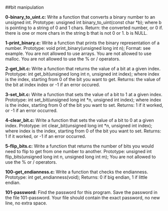 ##bit manipulation


**0-binary_to_uint.c:** Write a function that converts a binary number to an unsigned int.
Prototype: unsigned int binary_to_uint(const char *b);
where b is pointing to a string of 0 and 1 chars.
Return: the converted number, or 0 if.
there is one or more chars in the string b that is not 0 or 1.
b is NULL.


**1-print_binary.c:** Write a function that prints the binary representation of a number.
Prototype: void print_binary(unsigned long int n);
Format: see example.
You are not allowed to use arrays.
You are not allowed to use malloc.
You are not allowed to use the % or / operators.


**2-get_bit.c:** Write a function that returns the value of a bit at a given index.
Prototype: int get_bit(unsigned long int n, unsigned int index);
where index is the index, starting from 0 of the bit you want to get.
Returns: the value of the bit at index index or -1 if an error occured.


**3-set_bit.c:** Write a function that sets the value of a bit to 1 at a given index.
Prototype: int set_bit(unsigned long int *n, unsigned int index);
where index is the index, starting from 0 of the bit you want to set.
Returns: 1 if it worked, or -1 if an error occurred.


**4-clear_bit.c:** Write a function that sets the value of a bit to 0 at a given index.
Prototype: int clear_bit(unsigned long int *n, unsigned int index);
where index is the index, starting from 0 of the bit you want to set.
Returns: 1 if it worked, or -1 if an error occurred.


**5-flip_bits.c:** Write a function that returns the number of bits you would need to flip to get from one number to another.
Prototype: unsigned int flip_bits(unsigned long int n, unsigned long int m);
You are not allowed to use the % or / operators.


**100-get_endianness.c:** Write a function that checks the endianness.
Prototype: int get_endianness(void);
Returns: 0 if big endian, 1 if little endian.


**101-password:** Find the password for this program.
Save the password in the file 101-password.
Your file should contain the exact password, no new line, no extra space.

